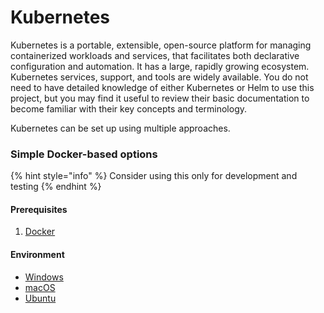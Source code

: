 # Kubernetes

Kubernetes is a portable, extensible, open-source platform for managing containerized workloads and services, that facilitates both declarative configuration and automation. It has a large, rapidly growing ecosystem. Kubernetes services, support, and tools are widely available. You do not need to have detailed knowledge of either Kubernetes or Helm to use this project, but you may find it useful to review their basic documentation to become familiar with their key concepts and terminology.

Kubernetes can be set up using multiple approaches.

### Simple Docker-based options

{% hint style="info" %}
Consider using this only for development and testing
{% endhint %}

#### Prerequisites

1. [Docker](../docker/)

#### Environment

* [Windows](environments/windows.md)
* [macOS](environments/macos.md)
* [Ubuntu](environments/kubernetes-ubuntu.md)

